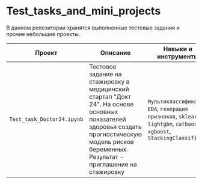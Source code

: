 # Test_tasks_and_mini_projects

В данном репозитории хранятся выполненные тестовые задания и прочие небольшие проекты.

| **Проект**  | **Описание** |   **Навыки и инструменты** ||
| --- | --- | --- | --- |
| `Test_task_Doctor24.ipynb` | Тестовое задание на стажировку в медицинский стартап "Докт 24". На основе основных показателей здоровья создать прогностическую модель рисков беременных. Результат - приглашение на стажировку | `Мультиклассификация`, `EDA`, `генерация признаков`, `sklearn`, `lightgbm`, `catboost`, `xgboost`, `StackingClassifier`|
